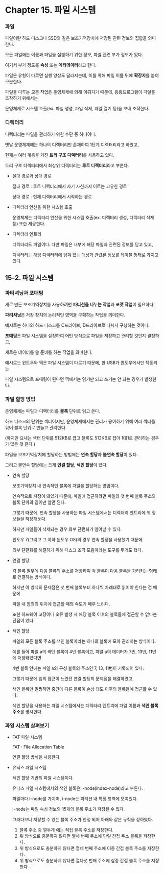 # Chapter 15. 파일 시스템

### 파일

파일이란 하드 디스크나 SSD와 같은 보조기억장치에 저장된 관련 정보의 집합을 의미한다.

모든 파일에는 이름과 파일을 실행하기 위한 정보, 파일 관련 부가 정보가 있다.

여기서 부가 정도를 **속성** 또는 **메타데이터**라고 한다.

파일은 유형이 다르면 실행 양상도 달라지는데, 이를 위해 파일 이름 뒤에 **확장자**를 붙여 구분한다.

파일을 다루는 모든 작업은 운영체제에 의해 이뤄지기 때문에, 응용프로그램이 파일을 조작하기 위해서는

운영체제로 시스템 호출(ex. 파일 생성, 파일 삭제, 파일 열기 등)을 보내 조작한다.

### 디렉터리

디렉터리는 파일을 관리하기 위한 수단 중 하나이다.

옛날 운영체제에는 하나의 디렉터리만 존재하여 1단계 디렉터리라고 하였고,

현재는 여러 계층을 가진 **트리 구조 디렉터리**를 사용하고 있다.

트리 구조 디렉터리에서 최상위 디렉터리는 **루트 디렉터리**라고 부른다.

- 절대 경로와 상대 경로
    
    절대 경로 : 루트 디렉터리에서 자기 자신까지 이르는 고유한 경로
    
    상대 경로 : 현재 디렉터리에서 시작하는 경로
    
- 디렉터리 연산을 위한 시스템 호출
    
    운영체제는 디렉터리 연산을 위한 시스템 호출(ex. 디렉터리 생성, 디렉터리 삭제 등) 또한 제공한다.
    
- 디렉터리 엔트리
    
    디렉터리도 파일이다. 다만 파일은 내부에 해당 파일과 관련된 정보를 담고 있고,
    
    디렉터리는 해당 디렉터리에 담겨 있는 대상과 관련된 정보를 테이블 형태로 가지고 있다.
    

## 15-2. 파일 시스템

### 파티셔닝과 포매팅

새로 만든 보조기억장치를 사용하려면 **파티션을 나누는 작업**과 **포맷 작업**이 필요하다.

**파티셔닝**은 저장 장치의 논리적인 영역을 구획하는 작업을 의미한다.

예시로는 하나의 하드 디스크를 C드라이브, D드라이브로 나눠서 구성하는 것이다.

**포매팅**은 파일 시스템을 설정하여 어떤 방식으로 파일을 저장하고 관리할 것인지 결정하고,

새로운 데이터를 쓸 준비를 하는 작업을 의미한다.

예시로는 윈도우와 맥은 파일 시스템이 다르기 때문에, 한 USB가 윈도우에서만 작동되는

파일 시스템으로 포매팅이 된다면 맥에서는 읽기만 되고 쓰기는 안 되는 경우가 발생한다.

### 파일 할당 방법

운영체제는 파일과 디렉터리를 **블록** 단위로 읽고 쓴다.

하드 디스크의 단위는 섹터이지만, 운영체제에서는 관리가 용이하기 위해 여러 섹터를 묶어 블록 단위로 만들고 관리한다.

(하지만 요새는 섹터 단위를 512KB로 잡고 블록도 512KB로 잡아 1대1로 관리하는 경우가 많은 것 같다.)

파일을 보조기억장치에 할당하는 방법에는 **연속 할당**과 **불연속 할당**이 있다.

그리고 불연속 할당에는 크게 **연결 할당**, **색인 할당**이 있다.

- 연속 할당
    
    보조기억장치 내 연속적인 블록에 파일을 할당하는 방법이다.
    
    연속적으로 저장이 돼있기 때문에, 파일에 접근하려면 파일의 첫 번째 블록 주소와 블록 단위의 길이만 알면 된다.
    
    그렇기 때문에, 연속 할당을 사용하는 파일 시스템에서는 디렉터리 엔트리에 위 정보들을 저장해둔다.
    
    하지만 파일들이 삭제되는 경우 외부 단편화가 일어날 수 있다.
    
    윈도우 7(그리고 그 이하 윈도우 OS)의 경우 연속 할당을 사용했기 때문에 
    
    외부 단편화를 해결하기 위해 디스크 조각 모음이라는 도구를 두기도 했다.
    
- 연결 할당
    
    각 블록 일부에 다음 블록의 주소를 저장하여 각 블록이 다음 블록을 가리키는 형태로 연결하는 방식이다.
    
    하지만 이 방식의 문제점은 첫 번째 블록부터 하나씩 차례대로 읽어야 한다는 점 때문에
    
    파일 내 임의의 위치에 접근할 때의 속도가 매우 느리다.
    
    또한 하드웨어 고장이나 오류 발생 시 해당 블록 이후의 블록들에 접근할 수 없다는 단점이 있다.
    
- 색인 할당
    
    파일의 모든 블록 주소를 색인 블록이라는 하나의 블록에 모아 관리하는 방식이다.
    
    예를 들어 파일 a의 색인 블록이 4번 블록이고, 파일 a의 데이터가 7번, 13번, 11번에 저장돼있다면
    
    4번 블록 안에는 파일 a의 구성 블록의 주소인 7, 13, 11번이 기록되어 있다.
    
    그렇기 때문에 임의 접근이 느렸던 연결 할당의 문제점을 해결하였고,
    
    색인 블록만 멀쩡하면 중간에 다른 블록이 손상 돼도 이후의 블록들에 접근할 수 있다.
    
    색인 할당을 사용하는 파일 시스템에서는 디렉터리 엔트리에 파일 이름과 **색인 블록 주소**를 명시한다.
    

### 파일 시스템 살펴보기

- FAT 파일 시스템
    
    FAT : File Allocation Table
    
    연결 할당 방식을 사용한다.
    
- 유닉스 파일 시스템
    
    색인 할당 기반의 파일 시스템이다. 
    
    유닉스 파일 시스템에서의 색인 블록은 i-node(index-node)라고 부른다.
    
    파일마다 i-node를 가지며, i-node는 파티션 내 특정 영역에 모여있다.
    
    i-node는 파일 속성 정보와 15개의 블록 주소가 저장될 수 있다.
    
    그러다보니 저장할 수 있는 블록 주소가 한정 되어 아래와 같은 규칙을 정하였다.
    
    1. 블록 주소 중 열두개 에는 직접 블록 주소를 저장한다.
    2. 위 방식으로 충분하지 않다면 열세 번째 주소에 단일 간접 주소 블록을 저장한다.
    3. 위 방식으로도 충분하지 않다면 열네 번째 주소에 이중 간접 블록 주소를 저장한다.
    4. 위 방식으로도 충분하지 않다면 열다섯 번째 주소에 삼중 간접 블록 주소를 저장한다.
